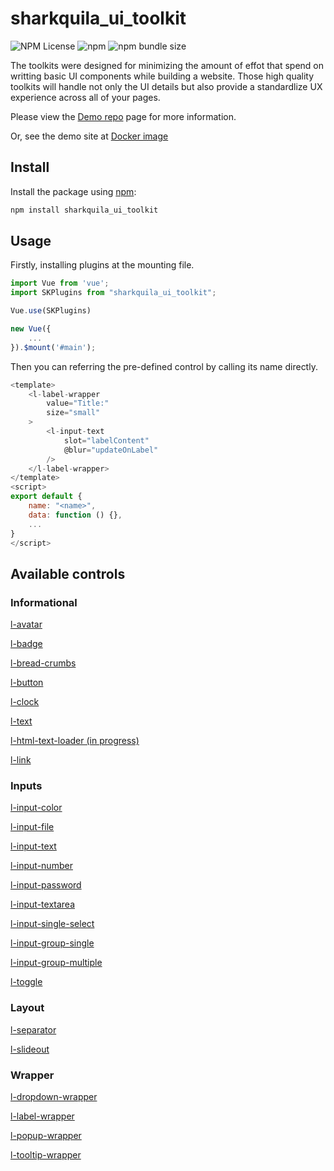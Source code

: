 # sharkquila_ui_toolkit

![NPM License](https://img.shields.io/npm/l/sharkquila_ui_toolkit)
![npm](https://img.shields.io/npm/v/sharkquila_ui_toolkit)
![npm bundle size](https://img.shields.io/bundlephobia/min/sharkquila_ui_toolkit)
	
The toolkits were designed for minimizing the amount of effot that spend on writting basic UI components while building a website. Those high quality toolkits will handle not only the UI details but also provide a standardlize UX experience across all of your pages.

Please view the [Demo repo](https://github.com/enw860/sharkquila_ui_demo) page for more information.

Or, see the demo site at [Docker image](https://hub.docker.com/repository/docker/wulionel/sharkquila_ui)

## Install

Install the package using [npm](https://www.npmjs.com/package/sharkquila_ui_toolkit):

```js
npm install sharkquila_ui_toolkit
```

## Usage

Firstly, installing plugins at the mounting file.

```js
import Vue from 'vue';
import SKPlugins from "sharkquila_ui_toolkit";

Vue.use(SKPlugins)

new Vue({
    ...
}).$mount('#main');
```

Then you can referring the pre-defined control by calling its name directly.

```js
<template>
    <l-label-wrapper 
        value="Title:" 
        size="small"
    >
        <l-input-text
            slot="labelContent"
            @blur="updateOnLabel"
        />
    </l-label-wrapper>
</template>
<script>
export default {
    name: "<name>",
    data: function () {},
    ...
}
</script>
```

## Available controls

### Informational

[l-avatar](https://github.com/enw860/sharkquila_ui_toolkit/blob/main/src/components/infomational/avatar/Avatar.vue)

[l-badge](https://github.com/enw860/sharkquila_ui_toolkit/blob/main/src/components/infomational/badge/Badge.vue)

[l-bread-crumbs](https://github.com/enw860/sharkquila_ui_toolkit/blob/main/src/components/infomational/breadCrumbs/BreadCrumbs.vue)

[l-button](https://github.com/enw860/sharkquila_ui_toolkit/blob/main/src/components/infomational/button/Button.vue)

[l-clock](https://github.com/enw860/sharkquila_ui_toolkit/blob/main/src/components/infomational/clock/Clock.vue)

[l-text](https://github.com/enw860/sharkquila_ui_toolkit/blob/main/src/components/infomational/displayText/DisplayText.vue)

[l-html-text-loader (in progress)](https://github.com/enw860/sharkquila_ui_toolkit/blob/main/src/components/infomational/htmlTextLoader/HTMLTextLoader.vue)

[l-link](https://github.com/enw860/sharkquila_ui_toolkit/blob/main/src/components/infomational/link/Link.vue)

### Inputs

[l-input-color](https://github.com/enw860/sharkquila_ui_toolkit/blob/main/src/components/inputs/input/ColorInput.vue)

[l-input-file](https://github.com/enw860/sharkquila_ui_toolkit/blob/main/src/components/inputs/input/FileInput.vue)

[l-input-text](https://github.com/enw860/sharkquila_ui_toolkit/blob/main/src/components/inputs/input/InputText.vue)

[l-input-number](https://github.com/enw860/sharkquila_ui_toolkit/blob/main/src/components/inputs/input/Number.vue)

[l-input-password](https://github.com/enw860/sharkquila_ui_toolkit/blob/main/src/components/inputs/input/Password.vue)

[l-input-textarea](https://github.com/enw860/sharkquila_ui_toolkit/blob/main/src/components/inputs/input/TextArea.vue)

[l-input-single-select](https://github.com/enw860/sharkquila_ui_toolkit/blob/main/src/components/inputs/input/SingleSelect.vue)

[l-input-group-single](https://github.com/enw860/sharkquila_ui_toolkit/blob/main/src/components/inputs/input/RadioGroup.vue)

[l-input-group-multiple](https://github.com/enw860/sharkquila_ui_toolkit/blob/main/src/components/inputs/input/CheckboxGroup.vue)

[l-toggle](https://github.com/enw860/sharkquila_ui_toolkit/blob/main/src/components/inputs/toggle/Toggle.vue)

### Layout

[l-separator](https://github.com/enw860/sharkquila_ui_toolkit/blob/main/src/components/layout/separator/Separator.vue)

[l-slideout](https://github.com/enw860/sharkquila_ui_toolkit/blob/main/src/components/layout/slideout/Slideout.vue)

### Wrapper

[l-dropdown-wrapper](https://github.com/enw860/sharkquila_ui_toolkit/blob/main/src/components/wrapper/dropDown/Dropdown.vue)

[l-label-wrapper](https://github.com/enw860/sharkquila_ui_toolkit/blob/main/src/components/wrapper/labelWrapper/LabelWrapper.vue)

[l-popup-wrapper](https://github.com/enw860/sharkquila_ui_toolkit/blob/main/src/components/wrapper/popup/Popup.vue)

[l-tooltip-wrapper](https://github.com/enw860/sharkquila_ui_toolkit/blob/main/src/components/wrapper/tooltip/Tooltip.vue)